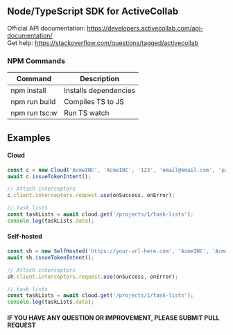 ## Node/TypeScript SDK for ActiveCollab

Official API documentation: https://developers.activecollab.com/api-documentation/  
Get help: https://stackoverflow.com/questions/tagged/activecollab

### NPM Commands

| Command       | Description           |
| ------------- | --------------------- |
| npm install   | Installs dependencies |
| npm run build | Compiles TS to JS     |
| npm run tsc:w | Run TS watch          |

## Examples

#### Cloud

```typescript
const c = new Cloud('AcmeINC', 'AcmeINC', '123', 'email@email.com', 'password');
await c.issueTokenIntent();

// Attach interceptors
c.client.interceptors.request.use(onSuccess, onError);

// task lists
const taskLists = await cloud.get('/projects/1/task-lists');
console.log(taskLists.data);
```

#### Self-hosted

```typescript
const sh = new SelfHosted('https://your-url-here.com', 'AcmeINC', 'AcmeINC', '123', 'email@email.com', 'password');
await sh.issueTokenIntent();

// Attach interceptors
sh.client.interceptors.request.use(onSuccess, onError);

// task lists
const taskLists = await cloud.get('/projects/1/task-lists');
console.log(taskLists.data);
```

#### IF YOU HAVE ANY QUESTION OR IMPROVEMENT, PLEASE SUBMIT PULL REQUEST

